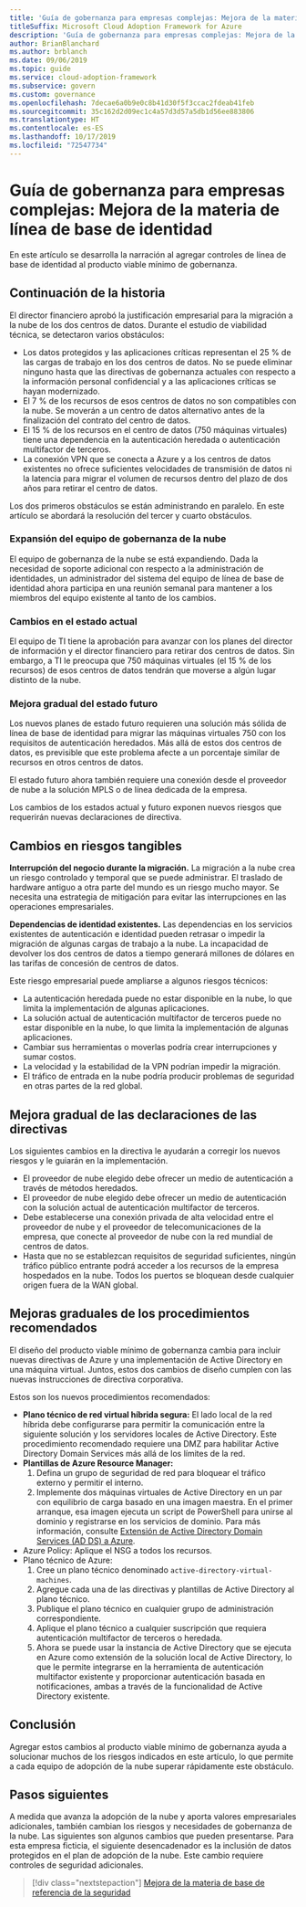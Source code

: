 ```yaml
---
title: 'Guía de gobernanza para empresas complejas: Mejora de la materia de línea de base de identidad'
titleSuffix: Microsoft Cloud Adoption Framework for Azure
description: 'Guía de gobernanza para empresas complejas: Mejora de la materia de línea de base de identidad'
author: BrianBlanchard
ms.author: brblanch
ms.date: 09/06/2019
ms.topic: guide
ms.service: cloud-adoption-framework
ms.subservice: govern
ms.custom: governance
ms.openlocfilehash: 7decae6a0b9e0c8b41d30f5f3ccac2fdeab41feb
ms.sourcegitcommit: 35c162d2d09ec1c4a57d3d57a5db1d56ee883806
ms.translationtype: HT
ms.contentlocale: es-ES
ms.lasthandoff: 10/17/2019
ms.locfileid: "72547734"
---
```

# <a name="governance-guide-for-complex-enterprises-improve-the-identity-baseline-discipline"></a>Guía de gobernanza para empresas complejas: Mejora de la materia de línea de base de identidad

En este artículo se desarrolla la narración al agregar controles de línea de base de identidad al producto viable mínimo de gobernanza.

## <a name="advancing-the-narrative"></a>Continuación de la historia

El director financiero aprobó la justificación empresarial para la migración a la nube de los dos centros de datos. Durante el estudio de viabilidad técnica, se detectaron varios obstáculos:

- Los datos protegidos y las aplicaciones críticas representan el 25 % de las cargas de trabajo en los dos centros de datos. No se puede eliminar ninguno hasta que las directivas de gobernanza actuales con respecto a la información personal confidencial y a las aplicaciones críticas se hayan modernizado.
- El 7 % de los recursos de esos centros de datos no son compatibles con la nube. Se moverán a un centro de datos alternativo antes de la finalización del contrato del centro de datos.
- El 15 % de los recursos en el centro de datos (750 máquinas virtuales) tiene una dependencia en la autenticación heredada o autenticación multifactor de terceros.
- La conexión VPN que se conecta a Azure y a los centros de datos existentes no ofrece suficientes velocidades de transmisión de datos ni la latencia para migrar el volumen de recursos dentro del plazo de dos años para retirar el centro de datos.

Los dos primeros obstáculos se están administrando en paralelo. En este artículo se abordará la resolución del tercer y cuarto obstáculos.

### <a name="expanding-the-cloud-governance-team"></a>Expansión del equipo de gobernanza de la nube

El equipo de gobernanza de la nube se está expandiendo. Dada la necesidad de soporte adicional con respecto a la administración de identidades, un administrador del sistema del equipo de línea de base de identidad ahora participa en una reunión semanal para mantener a los miembros del equipo existente al tanto de los cambios.

### <a name="changes-in-the-current-state"></a>Cambios en el estado actual

El equipo de TI tiene la aprobación para avanzar con los planes del director de información y el director financiero para retirar dos centros de datos. Sin embargo, a TI le preocupa que 750 máquinas virtuales (el 15 % de los recursos) de esos centros de datos tendrán que moverse a algún lugar distinto de la nube.

### <a name="incrementally-improve-the-future-state"></a>Mejora gradual del estado futuro

Los nuevos planes de estado futuro requieren una solución más sólida de línea de base de identidad para migrar las máquinas virtuales 750 con los requisitos de autenticación heredados. Más allá de estos dos centros de datos, es previsible que este problema afecte a un porcentaje similar de recursos en otros centros de datos.

El estado futuro ahora también requiere una conexión desde el proveedor de nube a la solución MPLS o de línea dedicada de la empresa.

Los cambios de los estados actual y futuro exponen nuevos riesgos que requerirán nuevas declaraciones de directiva.

## <a name="changes-in-tangible-risks"></a>Cambios en riesgos tangibles

**Interrupción del negocio durante la migración.** La migración a la nube crea un riesgo controlado y temporal que se puede administrar. El traslado de hardware antiguo a otra parte del mundo es un riesgo mucho mayor. Se necesita una estrategia de mitigación para evitar las interrupciones en las operaciones empresariales.

**Dependencias de identidad existentes.** Las dependencias en los servicios existentes de autenticación e identidad pueden retrasar o impedir la migración de algunas cargas de trabajo a la nube. La incapacidad de devolver los dos centros de datos a tiempo generará millones de dólares en las tarifas de concesión de centros de datos.

Este riesgo empresarial puede ampliarse a algunos riesgos técnicos:

- La autenticación heredada puede no estar disponible en la nube, lo que limita la implementación de algunas aplicaciones.
- La solución actual de autenticación multifactor de terceros puede no estar disponible en la nube, lo que limita la implementación de algunas aplicaciones.
- Cambiar sus herramientas o moverlas podría crear interrupciones y sumar costos.
- La velocidad y la estabilidad de la VPN podrían impedir la migración.
- El tráfico de entrada en la nube podría producir problemas de seguridad en otras partes de la red global.

## <a name="incremental-improvement-of-the-policy-statements"></a>Mejora gradual de las declaraciones de las directivas

Los siguientes cambios en la directiva le ayudarán a corregir los nuevos riesgos y le guiarán en la implementación.

- El proveedor de nube elegido debe ofrecer un medio de autenticación a través de métodos heredados.
- El proveedor de nube elegido debe ofrecer un medio de autenticación con la solución actual de autenticación multifactor de terceros.
- Debe establecerse una conexión privada de alta velocidad entre el proveedor de nube y el proveedor de telecomunicaciones de la empresa, que conecte al proveedor de nube con la red mundial de centros de datos.
- Hasta que no se establezcan requisitos de seguridad suficientes, ningún tráfico público entrante podrá acceder a los recursos de la empresa hospedados en la nube. Todos los puertos se bloquean desde cualquier origen fuera de la WAN global.

## <a name="incremental-improvement-of-the-best-practices"></a>Mejoras graduales de los procedimientos recomendados

El diseño del producto viable mínimo de gobernanza cambia para incluir nuevas directivas de Azure y una implementación de Active Directory en una máquina virtual. Juntos, estos dos cambios de diseño cumplen con las nuevas instrucciones de directiva corporativa.

Estos son los nuevos procedimientos recomendados:

- **Plano técnico de red virtual híbrida segura:** El lado local de la red híbrida debe configurarse para permitir la comunicación entre la siguiente solución y los servidores locales de Active Directory. Este procedimiento recomendado requiere una DMZ para habilitar Active Directory Domain Services más allá de los límites de la red.
- **Plantillas de Azure Resource Manager:**
    1. Defina un grupo de seguridad de red para bloquear el tráfico externo y permitir el interno.
    2. Implemente dos máquinas virtuales de Active Directory en un par con equilibrio de carga basado en una imagen maestra. En el primer arranque, esa imagen ejecuta un script de PowerShell para unirse al dominio y registrarse en los servicios de dominio. Para más información, consulte [Extensión de Active Directory Domain Services (AD DS) a Azure](https://docs.microsoft.com/azure/architecture/reference-architectures/identity/adds-extend-domain).
- Azure Policy: Aplique el NSG a todos los recursos.
- Plano técnico de Azure:
    1. Cree un plano técnico denominado `active-directory-virtual-machines`.
    2. Agregue cada una de las directivas y plantillas de Active Directory al plano técnico.
    3. Publique el plano técnico en cualquier grupo de administración correspondiente.
    4. Aplique el plano técnico a cualquier suscripción que requiera autenticación multifactor de terceros o heredada.
    5. Ahora se puede usar la instancia de Active Directory que se ejecuta en Azure como extensión de la solución local de Active Directory, lo que le permite integrarse en la herramienta de autenticación multifactor existente y proporcionar autenticación basada en notificaciones, ambas a través de la funcionalidad de Active Directory existente.

## <a name="conclusion"></a>Conclusión

Agregar estos cambios al producto viable mínimo de gobernanza ayuda a solucionar muchos de los riesgos indicados en este artículo, lo que permite a cada equipo de adopción de la nube superar rápidamente este obstáculo.

## <a name="next-steps"></a>Pasos siguientes

A medida que avanza la adopción de la nube y aporta valores empresariales adicionales, también cambian los riesgos y necesidades de gobernanza de la nube. Las siguientes son algunos cambios que pueden presentarse. Para esta empresa ficticia, el siguiente desencadenador es la inclusión de datos protegidos en el plan de adopción de la nube. Este cambio requiere controles de seguridad adicionales.

> [!div class="nextstepaction"]
> [Mejora de la materia de base de referencia de la seguridad](./security-baseline-improvement.md)
